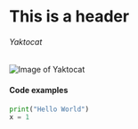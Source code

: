 # This is a header
###### Yaktocat

![Image of Yaktocat](https://octodex.github.com/images/yaktocat.png)

#### Code examples
```python
print("Hello World")
x = 1
```
